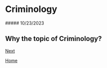 <h1>Criminology</h1>
##### 10/23/2023

<h2>Why the topic of Criminology?</h2>

[Next](entry02.md)

[Home](../README.md)
